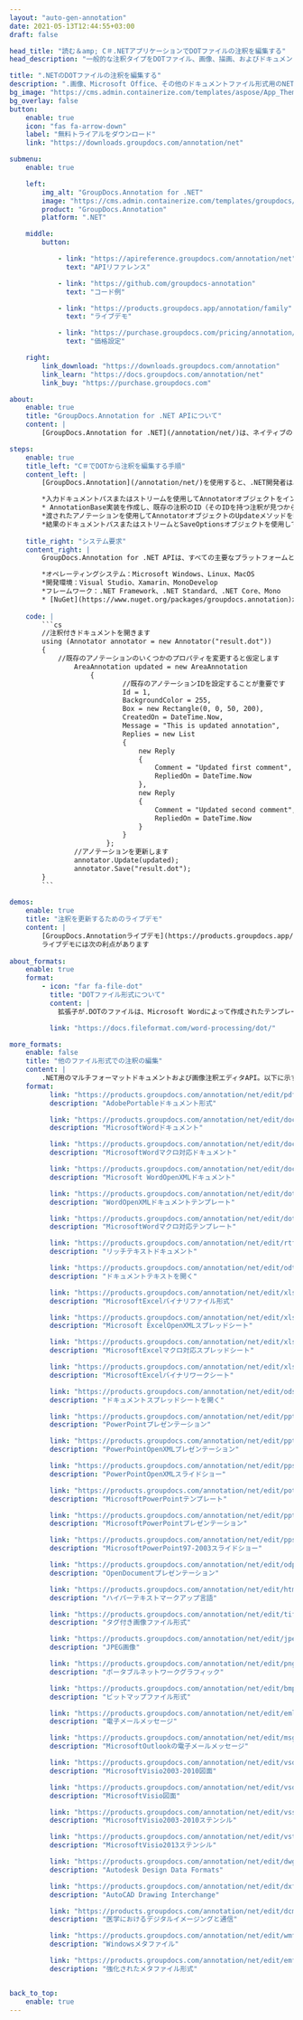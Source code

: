 ```yaml
---
layout: "auto-gen-annotation"
date: 2021-05-13T12:44:55+03:00
draft: false

head_title: "読む＆amp; C＃.NETアプリケーションでDOTファイルの注釈を編集する"
head_description: "一般的な注釈タイプをDOTファイル、画像、描画、およびドキュメントファイル形式に更新するC＃.NET注釈エディターAPI."

title: ".NETのDOTファイルの注釈を編集する"
description: ".画像、Microsoft Office、その他のドキュメントファイル形式用のNET注釈エディタ。次のような13種類の注釈を使用してドキュメントに注釈を付けます。エリア、テキスト、メモ、透かしなど."
bg_image: "https://cms.admin.containerize.com/templates/aspose/App_Themes/V3/images/bg/header1.png"
bg_overlay: false
button:
    enable: true
    icon: "fas fa-arrow-down"
    label: "無料トライアルをダウンロード"
    link: "https://downloads.groupdocs.com/annotation/net"

submenu:
    enable: true

    left:
        img_alt: "GroupDocs.Annotation for .NET"
        image: "https://cms.admin.containerize.com/templates/groupdocs/images/product-logos/90x90-noborder/groupdocs-annotation-net.png"
        product: "GroupDocs.Annotation"
        platform: ".NET"

    middle:
        button:

            - link: "https://apireference.groupdocs.com/annotation/net"
              text: "APIリファレンス"

            - link: "https://github.com/groupdocs-annotation"
              text: "コード例"

            - link: "https://products.groupdocs.app/annotation/family"
              text: "ライブデモ"

            - link: "https://purchase.groupdocs.com/pricing/annotation/net"
              text: "価格設定"

    right:
        link_download: "https://downloads.groupdocs.com/annotation"
        link_learn: "https://docs.groupdocs.com/annotation/net"
        link_buy: "https://purchase.groupdocs.com"

about:
    enable: true
    title: "GroupDocs.Annotation for .NET APIについて"
    content: |
        [GroupDocs.Annotation for .NET](/annotation/net/)は、ネイティブの.NET注釈管理およびエディターAPIであり、画像およびドキュメントファイル形式から注釈を読み取り、追加、更新、削除、および抽出します。ユーザーは、コメント、メモ、コメント、およびPDF、HTML、Word、Excel、Visioダイアグラム、プレゼンテーション、図面、画像、およびその他の多くのファイル形式のテキスト、グラフィックス、透かしなどのさまざまな注釈タイプを簡単に更新できます。注釈処理機能は、インポートされたドキュメントから注釈を正確に読み取ることができ、カスタマイズを実装した後、元のファイル形式または目的のファイル形式にエクスポートして戻すことができます。

steps:
    enable: true
    title_left: "C＃でDOTから注釈を編集する手順"
    content_left: |
        [GroupDocs.Annotation](/annotation/net/)を使用すると、.NET開発者は、いくつかの簡単な手順を実装することで、アプリケーション内のDOTファイルから注釈の詳細を簡単に編集できます。

        *入力ドキュメントパスまたはストリームを使用してAnnotatorオブジェクトをインスタンス化します。
        * AnnotationBase実装を作成し、既存の注釈のID（そのIDを持つ注釈が見つからない場合、何も変更されない）または注釈のパスリスト（既存の注釈はすべて削除されます）を設定します。
        *渡されたアノテーションを使用してAnnotatorオブジェクトのUpdateメソッドを呼び出します。
        *結果のドキュメントパスまたはストリームとSaveOptionsオブジェクトを使用してSaveメソッドを呼び出します。
        
    title_right: "システム要求"
    content_right: |
        GroupDocs.Annotation for .NET APIは、すべての主要なプラットフォームとオペレーティングシステムでサポートされています。以下のコードを実行する前に、システムに次の前提条件がインストールされていることを確認してください。

        *オペレーティングシステム：Microsoft Windows、Linux、MacOS
        *開発環境：Visual Studio、Xamarin、MonoDevelop
        *フレームワーク：.NET Framework、.NET Standard、.NET Core、Mono
        * [NuGet](https://www.nuget.org/packages/groupdocs.annotation)から最新バージョンのGroupDocs.Annotationfor.NETをダウンロードします。
        
    code: |
        ```cs
        //注釈付きドキュメントを開きます
        using (Annotator annotator = new Annotator("result.dot"))
        {
        	//既存のアノテーションのいくつかのプロパティを変更すると仮定します
                AreaAnnotation updated = new AreaAnnotation
                	{
                            //既存のアノテーションIDを設定することが重要です
                            Id = 1,
                            BackgroundColor = 255,
                            Box = new Rectangle(0, 0, 50, 200),
                            CreatedOn = DateTime.Now,
                            Message = "This is updated annotation",
                            Replies = new List
                            {
                                new Reply
                                {
                                    Comment = "Updated first comment",
                                    RepliedOn = DateTime.Now
                                },
                                new Reply
                                {
                                    Comment = "Updated second comment",
                                    RepliedOn = DateTime.Now
                                }
                            }
                        };
                //アノテーションを更新します
                annotator.Update(updated);
                annotator.Save("result.dot");
        }
        ```
        
demos:
    enable: true
    title: "注釈を更新するためのライブデモ"
    content: |
        [GroupDocs.Annotationライブデモ](https://products.groupdocs.app/annotation/family)サイトにアクセスして、DOTファイルの注釈を今すぐ編集します。  
        ライブデモには次の利点があります
        
about_formats:
    enable: true
    format:
        - icon: "far fa-file-dot"
          title: "DOTファイル形式について"
          content: |
            拡張子が.DOTのファイルは、Microsoft Wordによって作成されたテンプレートファイルであり、さらにDOCまたはDOCXファイルを生成するための事前にフォーマットされた設定があります。テンプレートファイルは、これらから作成された後続のファイルに適用する必要がある特定のユーザー設定を持つために作成されます。これらの設定には、ページの余白、境界線、ヘッダー、フッター、およびその他のページ設定が含まれます。このようなテンプレートは、会社のレターヘッドや標準化されたフォームなどの公式文書で使用されます。 DOTファイル形式はMicrosoftWord2003以前に固有ですが、それ以降のバージョンでもサポートされています。 Microsoft Wordはデフォルトで、normal.dotファイルに基づいてすべての新しいドキュメントを開きます。変更すると、作成されたすべての新しいファイルは、テンプレートファイルと同じ設定になります。 Microsoft Word 2007では、DOTファイル形式がOfficeOpenXMLベースのDOTXファイル形式に置き換えられました。

          link: "https://docs.fileformat.com/word-processing/dot/"

more_formats:
    enable: false
    title: "他のファイル形式での注釈の編集"
    content: |
        .NET用のマルチフォーマットドキュメントおよび画像注釈エディタAPI。以下に示すように、いくつかの一般的なファイル形式から注釈を更新します。
    format: 
          link: "https://products.groupdocs.com/annotation/net/edit/pdf/"
          description: "AdobePortableドキュメント形式"

          link: "https://products.groupdocs.com/annotation/net/edit/doc/"
          description: "MicrosoftWordドキュメント"

          link: "https://products.groupdocs.com/annotation/net/edit/docm/"
          description: "MicrosoftWordマクロ対応ドキュメント"

          link: "https://products.groupdocs.com/annotation/net/edit/docx/"
          description: "Microsoft WordOpenXMLドキュメント"

          link: "https://products.groupdocs.com/annotation/net/edit/dotx/"
          description: "WordOpenXMLドキュメントテンプレート"

          link: "https://products.groupdocs.com/annotation/net/edit/dotm/"
          description: "MicrosoftWordマクロ対応テンプレート"

          link: "https://products.groupdocs.com/annotation/net/edit/rtf/"
          description: "リッチテキストドキュメント"

          link: "https://products.groupdocs.com/annotation/net/edit/odt/"
          description: "ドキュメントテキストを開く"

          link: "https://products.groupdocs.com/annotation/net/edit/xls/"
          description: "MicrosoftExcelバイナリファイル形式"

          link: "https://products.groupdocs.com/annotation/net/edit/xlsx/"
          description: "Microsoft ExcelOpenXMLスプレッドシート"

          link: "https://products.groupdocs.com/annotation/net/edit/xlsm/"
          description: "MicrosoftExcelマクロ対応スプレッドシート"

          link: "https://products.groupdocs.com/annotation/net/edit/xlsb/"
          description: "MicrosoftExcelバイナリワークシート"

          link: "https://products.groupdocs.com/annotation/net/edit/ods/"
          description: "ドキュメントスプレッドシートを開く"

          link: "https://products.groupdocs.com/annotation/net/edit/ppt/"
          description: "PowerPointプレゼンテーション"

          link: "https://products.groupdocs.com/annotation/net/edit/pptx/"
          description: "PowerPointOpenXMLプレゼンテーション"

          link: "https://products.groupdocs.com/annotation/net/edit/ppsx/"
          description: "PowerPointOpenXMLスライドショー"

          link: "https://products.groupdocs.com/annotation/net/edit/potm/"
          description: "MicrosoftPowerPointテンプレート"

          link: "https://products.groupdocs.com/annotation/net/edit/pptm/"
          description: "MicrosoftPowerPointプレゼンテーション"

          link: "https://products.groupdocs.com/annotation/net/edit/pps/"
          description: "MicrosoftPowerPoint97-2003スライドショー"

          link: "https://products.groupdocs.com/annotation/net/edit/odp/"
          description: "OpenDocumentプレゼンテーション"

          link: "https://products.groupdocs.com/annotation/net/edit/html/"
          description: "ハイパーテキストマークアップ言語"

          link: "https://products.groupdocs.com/annotation/net/edit/tiff/"
          description: "タグ付き画像ファイル形式"

          link: "https://products.groupdocs.com/annotation/net/edit/jpeg/"
          description: "JPEG画像"

          link: "https://products.groupdocs.com/annotation/net/edit/png/"
          description: "ポータブルネットワークグラフィック"

          link: "https://products.groupdocs.com/annotation/net/edit/bmp/"
          description: "ビットマップファイル形式"

          link: "https://products.groupdocs.com/annotation/net/edit/eml/"
          description: "電子メールメッセージ"

          link: "https://products.groupdocs.com/annotation/net/edit/msg/"
          description: "MicrosoftOutlookの電子メールメッセージ"

          link: "https://products.groupdocs.com/annotation/net/edit/vsd/"
          description: "MicrosoftVisio2003-2010図面"

          link: "https://products.groupdocs.com/annotation/net/edit/vsdx/"
          description: "MicrosoftVisio図面"

          link: "https://products.groupdocs.com/annotation/net/edit/vss/"
          description: "MicrosoftVisio2003-2010ステンシル"

          link: "https://products.groupdocs.com/annotation/net/edit/vst/"
          description: "MicrosoftVisio2013ステンシル"

          link: "https://products.groupdocs.com/annotation/net/edit/dwg/"
          description: "Autodesk Design Data Formats"

          link: "https://products.groupdocs.com/annotation/net/edit/dxf/"
          description: "AutoCAD Drawing Interchange"

          link: "https://products.groupdocs.com/annotation/net/edit/dcm/"
          description: "医学におけるデジタルイメージングと通信"

          link: "https://products.groupdocs.com/annotation/net/edit/wmf/"
          description: "Windowsメタファイル"

          link: "https://products.groupdocs.com/annotation/net/edit/emf/"
          description: "強化されたメタファイル形式"


back_to_top:
    enable: true
---
```

